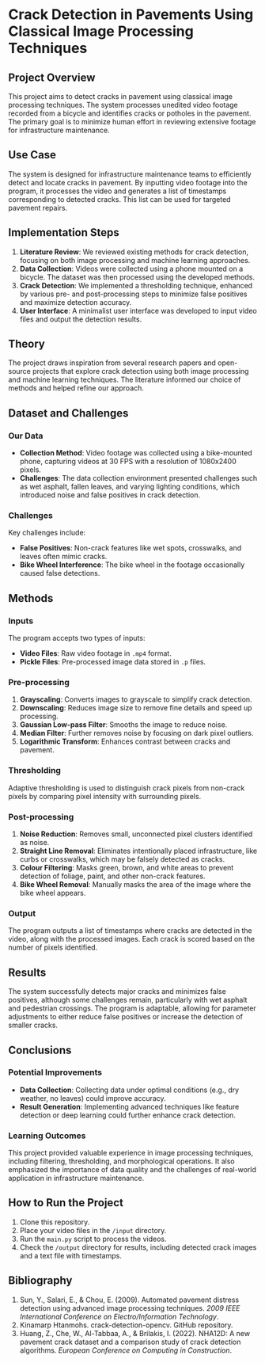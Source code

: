 # Crack Detection in Pavements Using Classical Image Processing Techniques

## Project Overview

This project aims to detect cracks in pavement using classical image processing techniques. The system processes unedited video footage recorded from a bicycle and identifies cracks or potholes in the pavement. The primary goal is to minimize human effort in reviewing extensive footage for infrastructure maintenance.

## Use Case

The system is designed for infrastructure maintenance teams to efficiently detect and locate cracks in pavement. By inputting video footage into the program, it processes the video and generates a list of timestamps corresponding to detected cracks. This list can be used for targeted pavement repairs.

## Implementation Steps

1. **Literature Review**: We reviewed existing methods for crack detection, focusing on both image processing and machine learning approaches.
2. **Data Collection**: Videos were collected using a phone mounted on a bicycle. The dataset was then processed using the developed methods.
3. **Crack Detection**: We implemented a thresholding technique, enhanced by various pre- and post-processing steps to minimize false positives and maximize detection accuracy.
4. **User Interface**: A minimalist user interface was developed to input video files and output the detection results.

## Theory

The project draws inspiration from several research papers and open-source projects that explore crack detection using both image processing and machine learning techniques. The literature informed our choice of methods and helped refine our approach.

## Dataset and Challenges

### Our Data

- **Collection Method**: Video footage was collected using a bike-mounted phone, capturing videos at 30 FPS with a resolution of 1080x2400 pixels.
- **Challenges**: The data collection environment presented challenges such as wet asphalt, fallen leaves, and varying lighting conditions, which introduced noise and false positives in crack detection.

### Challenges

Key challenges include:
- **False Positives**: Non-crack features like wet spots, crosswalks, and leaves often mimic cracks.
- **Bike Wheel Interference**: The bike wheel in the footage occasionally caused false detections.

## Methods

### Inputs

The program accepts two types of inputs:
- **Video Files**: Raw video footage in `.mp4` format.
- **Pickle Files**: Pre-processed image data stored in `.p` files.

### Pre-processing

1. **Grayscaling**: Converts images to grayscale to simplify crack detection.
2. **Downscaling**: Reduces image size to remove fine details and speed up processing.
3. **Gaussian Low-pass Filter**: Smooths the image to reduce noise.
4. **Median Filter**: Further removes noise by focusing on dark pixel outliers.
5. **Logarithmic Transform**: Enhances contrast between cracks and pavement.

### Thresholding

Adaptive thresholding is used to distinguish crack pixels from non-crack pixels by comparing pixel intensity with surrounding pixels.

### Post-processing

1. **Noise Reduction**: Removes small, unconnected pixel clusters identified as noise.
2. **Straight Line Removal**: Eliminates intentionally placed infrastructure, like curbs or crosswalks, which may be falsely detected as cracks.
3. **Colour Filtering**: Masks green, brown, and white areas to prevent detection of foliage, paint, and other non-crack features.
4. **Bike Wheel Removal**: Manually masks the area of the image where the bike wheel appears.

### Output

The program outputs a list of timestamps where cracks are detected in the video, along with the processed images. Each crack is scored based on the number of pixels identified.

## Results

The system successfully detects major cracks and minimizes false positives, although some challenges remain, particularly with wet asphalt and pedestrian crossings. The program is adaptable, allowing for parameter adjustments to either reduce false positives or increase the detection of smaller cracks.

## Conclusions

### Potential Improvements

- **Data Collection**: Collecting data under optimal conditions (e.g., dry weather, no leaves) could improve accuracy.
- **Result Generation**: Implementing advanced techniques like feature detection or deep learning could further enhance crack detection.

### Learning Outcomes

This project provided valuable experience in image processing techniques, including filtering, thresholding, and morphological operations. It also emphasized the importance of data quality and the challenges of real-world application in infrastructure maintenance.

## How to Run the Project

1. Clone this repository.
2. Place your video files in the `/input` directory.
3. Run the `main.py` script to process the videos.
4. Check the `/output` directory for results, including detected crack images and a text file with timestamps.

## Bibliography

1. Sun, Y., Salari, E., & Chou, E. (2009). Automated pavement distress detection using advanced image processing techniques. *2009 IEEE International Conference on Electro/Information Technology*.
2. Kinamarp Htanmohs. crack-detection-opencv. GitHub repository.
3. Huang, Z., Che, W., Al-Tabbaa, A., & Brilakis, I. (2022). NHA12D: A new pavement crack dataset and a comparison study of crack detection algorithms. *European Conference on Computing in Construction*.
